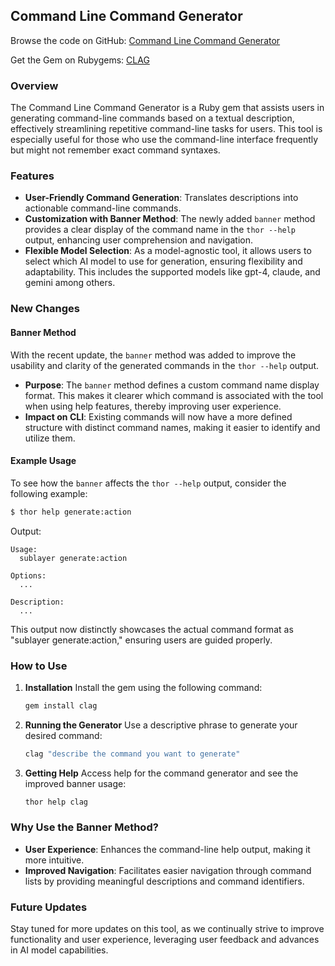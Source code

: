 ## Command Line Command Generator

Browse the code on GitHub: [Command Line Command Generator](https://github.com/sublayerapp/clag)

Get the Gem on Rubygems: [CLAG](https://rubygems.org/gems/clag)

### Overview

The Command Line Command Generator is a Ruby gem that assists users in generating command-line commands based on a textual description, effectively streamlining repetitive command-line tasks for users. This tool is especially useful for those who use the command-line interface frequently but might not remember exact command syntaxes.

### Features

- **User-Friendly Command Generation**: Translates descriptions into actionable command-line commands.
- **Customization with Banner Method**: The newly added `banner` method provides a clear display of the command name in the `thor --help` output, enhancing user comprehension and navigation.
- **Flexible Model Selection**: As a model-agnostic tool, it allows users to select which AI model to use for generation, ensuring flexibility and adaptability. This includes the supported models like gpt-4, claude, and gemini among others.

### New Changes

#### Banner Method

With the recent update, the `banner` method was added to improve the usability and clarity of the generated commands in the `thor --help` output.
- **Purpose**: The `banner` method defines a custom command name display format. This makes it clearer which command is associated with the tool when using help features, thereby improving user experience.
- **Impact on CLI**: Existing commands will now have a more defined structure with distinct command names, making it easier to identify and utilize them.

#### Example Usage

To see how the `banner` affects the `thor --help` output, consider the following example:

```bash
$ thor help generate:action
```

Output:

```
Usage:
  sublayer generate:action

Options:
  ...

Description:
  ...
```

This output now distinctly showcases the actual command format as "sublayer generate:action," ensuring users are guided properly.

### How to Use

1. **Installation**
   Install the gem using the following command:
   ```bash
   gem install clag
   ```

2. **Running the Generator**
   Use a descriptive phrase to generate your desired command:
   ```bash
   clag "describe the command you want to generate"
   ```

3. **Getting Help**
   Access help for the command generator and see the improved banner usage:
   ```bash
   thor help clag
   ```

### Why Use the Banner Method?
- **User Experience**: Enhances the command-line help output, making it more intuitive.
- **Improved Navigation**: Facilitates easier navigation through command lists by providing meaningful descriptions and command identifiers.

### Future Updates

Stay tuned for more updates on this tool, as we continually strive to improve functionality and user experience, leveraging user feedback and advances in AI model capabilities.


